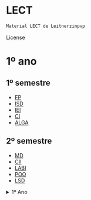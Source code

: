 # LECT

```bash
Material LECT de Leitnerzinpvp
```

License

# 1º ano
  
 ## 1º semestre
  
  - [FP]()
  - [ISD]()
  - [IEI]()
  - [CI]()
  - [ALGA]()
 
 ## 2º semestre
 
  - [MD]()
  - [CII]()
  - [LABI]()
  - [POO]()
  - [LSD]()


<details>
  <summary>1º Ano</summary>
  <ol>
    <li>
      <a href="#1_semestre">1º semestre</a>
      <ul>
        <li><a href="#built-with">FP</a></li>
        <li><a href="#built-with">IEI</a></li>
        <li><a href="#built-with">ISD</a></li>
        <li><a href="#built-with">CI</a></li>
        <li><a href="#built-with">ALGA</a></li>
      </ul>
    </li>
    <li>
      <a href="#getting-started">2º semestre</a>
      <ul>
        <li><a href="#prerequisites">Prerequisites</a></li>
        <li><a href="#installation">Installation</a></li>
      </ul>
    </li>
    <li><a href="#usage">Usage</a></li>
    <li><a href="#roadmap">Roadmap</a></li>
    <li><a href="#contributing">Contributing</a></li>
    <li><a href="#license">License</a></li>
    <li><a href="#contact">Contact</a></li>
    <li><a href="#acknowledgments">Acknowledgments</a></li>
  </ol>
</details>
